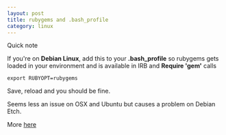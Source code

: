 ```yaml
---
layout: post
title: rubygems and .bash_profile
category: linux
---
```


Quick note

If you're on **Debian Linux**, add this to your **.bash_profile** so rubygems gets loaded in your environment and is available in IRB and **Require 'gem'** calls

    export RUBYOPT=rubygems

Save, reload and you should be fine.

Seems less an issue on OSX and Ubuntu but causes a problem on Debian Etch.

More [here](http://www.rubygems.org/read/chapter/3)
